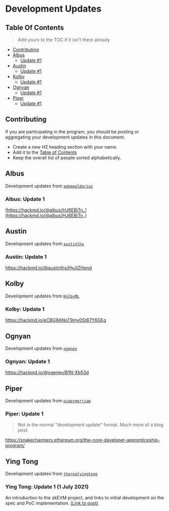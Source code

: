 # Development Updates

## Table Of Contents

> Add yours to the TOC if it isn't there already

- [Contributing](#contributing)
- [Albus](#albus)
    - [Update #1](#albus-update-1)
- [Austin](#austin)
    - [Update #1](#austin-update-1)
- [Kolby](#kolby)
    - [Update #1](#kolby-update-1)
- [Ognyan](#ognyan)
    - [Update #1](#ognyan-update-1)
- [Piper](#piper)
    - [Update #1](#piper-update-1)


## Contributing

If you are participating in the program, you should be posting or aggregating
your development updates in this document.

- Create a new H2 heading section with your name.
- Add it to the [Table of Contents](#table-of-contents)
- Keep the overall list of people sorted alphabetically.

## Albus

Development updates from [`adompeldorius`](https://github.com/adompeldorius)

### Albus: Update 1

[https://hackmd.io/@albus/HJ6EBiTn_](https://hackmd.io/@albus/HJ6EBiTn_)

## Austin

Development updates from [`austinlhx`](https://github.com/austinlhx)

### Austin: Update 1

https://hackmd.io/@austinlhx/HyJIZHqnd

## Kolby

Development updates from [`KolbyML`](https://github.com/KolbyML)

### Kolby: Update 1

https://hackmd.io/eCBG9ANoT9my0St87Y6GEg

## Ognyan

Development updates from [`ogenev`](https://github.com/ogenev/)

### Ognyan: Update 1

https://hackmd.io/@ogenev/B1N-Xb53d

## Piper

Development updates from [`pipermerriam`](https://github.com/pipermerriam/)

### Piper: Update 1

> Not in the normal "development update" format.  Much more of a blog post.

https://snakecharmers.ethereum.org/the-core-developer-apprenticeship-program/

## Ying Tong

Development updates from [`therealyingtong`](https://github.com/therealyingtong)

### Ying Tong: Update 1 (1 July 2021)
An introduction to the zkEVM project, and links to initial development on the spec and PoC implementation. [(Link to post)](./notes/yingtong/update_1.md)
